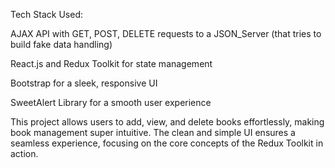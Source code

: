Tech Stack Used:
<p>AJAX API with GET, POST, DELETE requests to a JSON_Server (that tries to build fake data handling) </p>
<p>React.js and Redux Toolkit for state management</p>
<p>Bootstrap for a sleek, responsive UI </p>
<p>SweetAlert Library for a smooth user experience</p>
<p>This project allows users to add, view, and delete books effortlessly, making book management super intuitive. The clean and simple UI ensures a seamless experience, focusing on the core concepts of the Redux Toolkit in action. </p> 
